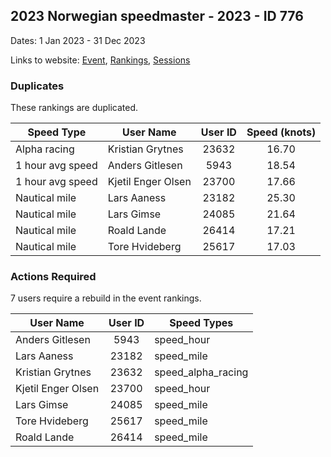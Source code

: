 ## 2023 Norwegian speedmaster - 2023 - ID 776

Dates: 1 Jan 2023 - 31 Dec 2023

Links to website: [Event](https://www.gps-speedsurfing.com/default.aspx?mnu=event&val=776), [Rankings](https://www.gps-speedsurfing.com/default.aspx?mnu=eventranking&val=776), [Sessions](https://www.gps-speedsurfing.com/default.aspx?mnu=eventsessions&val=776)

### Duplicates

These rankings are duplicated.

| Speed Type | User Name | User ID | Speed (knots) |
| ---------- | --------- | :-----: | :-----------: |
| Alpha racing | Kristian Grytnes | 23632 | 16.70 |
| 1 hour avg speed | Anders Gitlesen | 5943 | 18.54 |
| 1 hour avg speed | Kjetil Enger Olsen | 23700 | 17.66 |
| Nautical mile | Lars Aaness | 23182 | 25.30 |
| Nautical mile | Lars Gimse | 24085 | 21.64 |
| Nautical mile | Roald Lande | 26414 | 17.21 |
| Nautical mile | Tore Hvideberg | 25617 | 17.03 |

### Actions Required

7 users require a rebuild in the event rankings.

| User Name | User ID | Speed Types |
| --------- | :-----: | ----------- |
| Anders Gitlesen | 5943 | speed_hour |
| Lars Aaness | 23182 | speed_mile |
| Kristian Grytnes | 23632 | speed_alpha_racing |
| Kjetil Enger Olsen | 23700 | speed_hour |
| Lars Gimse | 24085 | speed_mile |
| Tore Hvideberg | 25617 | speed_mile |
| Roald Lande | 26414 | speed_mile |
